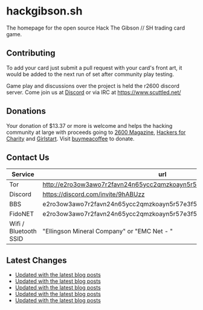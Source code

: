 # hackgibson.sh
The homepage for the open source Hack The Gibson // SH trading card game.


## Contributing

To add your card just submit a pull request with your card's front art, it would be added to the next run of set after community play testing.

Game play and discussions over the project is held the r2600 discord server. Come join us at [Discord](https://discord.com/invite/9hABUzz) or via IRC at https://www.scuttled.net/


## Donations

Your donation of $13.37 or more is welcome and helps the hacking community at large with proceeds going to [2600 Magazine](https://2600.com/), [Hackers for Charity](https://hackersforcharity.org) and [Girlstart](https://girlstart.org).  Visit [buymeacoffee](https://www.buymeacoffee.com/hackgibson.sh) to donate.


## Contact Us

Service | url
-|-
Tor | http://e2ro3ow3awo7r2favn24n65ycc2qmzkoayn5r57e3f56nvjwdcgg32ad.onion
Discord | https://discord.com/invite/9hABUzz
BBS | e2ro3ow3awo7r2favn24n65ycc2qmzkoayn5r57e3f56nvjwdcgg32ad.onion:23
FidoNET | e2ro3ow3awo7r2favn24n65ycc2qmzkoayn5r57e3f56nvjwdcgg32ad.onion:24554
Wifi / Bluetooth SSID | "Ellingson Mineral Company" or "EMC Net - <fidonet address>"

## Latest Changes
<!-- BLOG-POST-LIST:START -->
- [Updated with the latest blog posts](https://github.com/DFW2600/hackgibson.sh/commit/1058c7d739f6ed529e908d23f8c7b2d789367aac)
- [Updated with the latest blog posts](https://github.com/DFW2600/hackgibson.sh/commit/8d6250d163bca65b06cb296c91a2e1470575fcf6)
- [Updated with the latest blog posts](https://github.com/DFW2600/hackgibson.sh/commit/82d1e8b40f9a28d2c2dac2f33454cfd8c48086a4)
- [Updated with the latest blog posts](https://github.com/DFW2600/hackgibson.sh/commit/23b304a8b8b388f03d37f0f761d49d6f337d1851)
- [Updated with the latest blog posts](https://github.com/DFW2600/hackgibson.sh/commit/2600da0476b75e0bef0947d4e2a621feef9b02e9)
<!-- BLOG-POST-LIST:END -->

